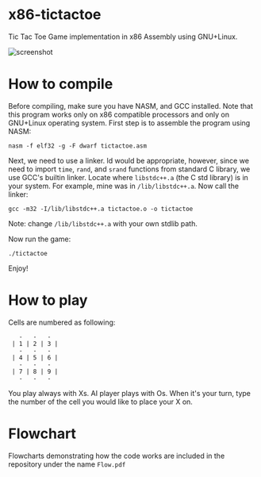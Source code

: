 # x86-tictactoe
Tic Tac Toe Game implementation in x86 Assembly using GNU+Linux.

![screenshot](https://denizbasgoren.github.io/x86-tictactoe/screenshots/ss.png)

# How to compile
Before compiling, make sure you have NASM, and GCC installed. Note that this program works only on x86 compatible processors and only on GNU+Linux operating system. First step is to assemble the program using NASM:

```
nasm -f elf32 -g -F dwarf tictactoe.asm
```

Next, we need to use a linker. ld would be appropriate, however, since we need to import `time`, `rand`, and `srand` functions from standard C library, we use GCC's builtin linker. Locate where `libstdc++.a` (the C std library) is in your system. For example, mine was in `/lib/libstdc++.a`. Now call the linker:

```
gcc -m32 -I/lib/libstdc++.a tictactoe.o -o tictactoe
```

Note: change `/lib/libstdc++.a` with your own stdlib path.

Now run the game:

```
./tictactoe
```

Enjoy!

# How to play

Cells are numbered as following:

```
   -   -   -  
 | 1 | 2 | 3 |
   -   -   -  
 | 4 | 5 | 6 |
   -   -   -  
 | 7 | 8 | 9 |
   -   -   -  
```

You play always with Xs. AI player plays with Os. When it's your turn, type the number of the cell you would like to place your X on.

# Flowchart

Flowcharts demonstrating how the code works are included in the repository under the name `Flow.pdf`

